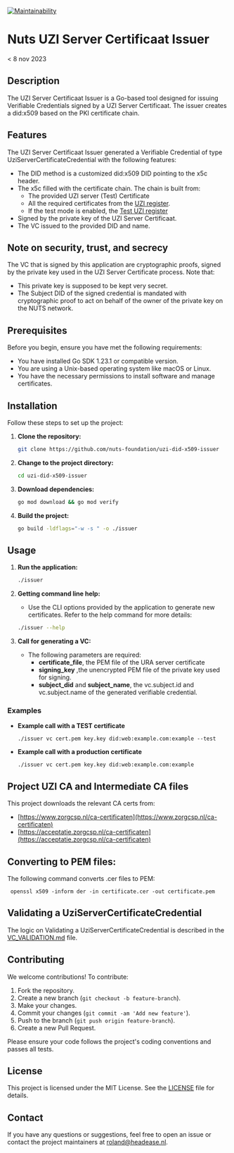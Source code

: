 [![Maintainability](https://api.codeclimate.com/v1/badges/f92496250890e40900aa/maintainability)](https://codeclimate.com/github/nuts-foundation/uzi-did-x509-issuer/maintainability)

# Nuts UZI Server Certificaat Issuer

< 8 nov 2023

## Description

The UZI Server Certificaat Issuer is a Go-based tool designed for issuing Verifiable Credentials signed by a UZI Server Certificaat. The issuer creates a did:x509 based on the PKI certificate chain.

## Features

The UZI Server Certificaat Issuer generated a Verifiable Credential of type UziServerCertificateCredential with the following features:

- The DID method is a customized did:x509 DID pointing to the x5c header.
- The x5c filled with the certificate chain. The chain is built from:
  - The provided UZI server (Test) Certificate
  - All the required certificates from the [UZI register](https://www.zorgcsp.nl/certificate-revocation-lists-crl-s).
  - If the test mode is enabled, the [Test UZI register](https://acceptatie.zorgcsp.nl/ca-certificaten)
- Signed by the private key of the UZI Server Certificaat.
- The VC issued to the provided DID and name.

## Note on security, trust, and secrecy

The VC that is signed by this application are cryptographic proofs, signed by the private key used in the UZI Server Certificate process. Note that:

- This private key is supposed to be kept very secret.
- The Subject DID of the signed credential is mandated with cryptographic proof to act on behalf of the owner of the private key on the NUTS network.

## Prerequisites

Before you begin, ensure you have met the following requirements:

- You have installed Go SDK 1.23.1 or compatible version.
- You are using a Unix-based operating system like macOS or Linux.
- You have the necessary permissions to install software and manage certificates.

## Installation

Follow these steps to set up the project:

1. **Clone the repository:**
   ```sh
   git clone https://github.com/nuts-foundation/uzi-did-x509-issuer
   ```
2. **Change to the project directory:**
   ```sh
   cd uzi-did-x509-issuer
   ```
3. **Download dependencies:**
   ```sh
   go mod download && go mod verify
   ```
4. **Build the project:**
   ```sh
   go build -ldflags="-w -s " -o ./issuer
   ```

## Usage

1. **Run the application:**

   ```sh
   ./issuer
   ```

2. **Getting command line help:**
   - Use the CLI options provided by the application to generate new certificates. Refer to the help command for more details:
   ```sh
   ./issuer --help
   ```
3. **Call for generating a VC:**
   - The following parameters are required:
     - **certificate_file**, the PEM file of the URA server certificate
     - **signing_key** ,the unencrypted PEM file of the private key used for signing.
     - **subject_did** and **subject_name**, the vc.subject.id and vc.subject.name of the generated verifiable credential.

### Examples

- **Example call with a TEST certificate**
  ```
  ./issuer vc cert.pem key.key did:web:example.com:example --test
  ```
- **Example call with a production certificate**
  ```
  ./issuer vc cert.pem key.key did:web:example.com:example
  ```

## Project UZI CA and Intermediate CA files

This project downloads the relevant CA certs from:

- [https://www.zorgcsp.nl/ca-certificaten](https://www.zorgcsp.nl/ca-certificaten)
- [https://acceptatie.zorgcsp.nl/ca-certificaten](https://acceptatie.zorgcsp.nl/ca-certificaten)

## Converting to PEM files:

The following command converts .cer files to PEM:

```shell
 openssl x509 -inform der -in certificate.cer -out certificate.pem
```

## Validating a UziServerCertificateCredential

The logic on Validating a UziServerCertificateCredential is described in the [VC_VALIDATION.md](VC_VALIDATION.md) file.

## Contributing

We welcome contributions! To contribute:

1. Fork the repository.
2. Create a new branch (`git checkout -b feature-branch`).
3. Make your changes.
4. Commit your changes (`git commit -am 'Add new feature'`).
5. Push to the branch (`git push origin feature-branch`).
6. Create a new Pull Request.

Please ensure your code follows the project's coding conventions and passes all tests.

## License

This project is licensed under the MIT License. See the [LICENSE](LICENSE) file for details.

## Contact

If you have any questions or suggestions, feel free to open an issue or contact the project maintainers at [roland@headease.nl](mailto:roland@headease.nl).
